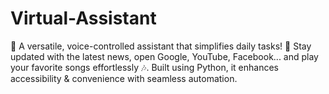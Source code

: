 # Virtual-Assistant
🤖 A versatile, voice-controlled assistant that simplifies daily tasks! 🌟 Stay updated with the latest news, open Google, YouTube, Facebook... and play your favorite songs effortlessly 🎶. Built using Python, it enhances accessibility &amp; convenience with seamless automation.
